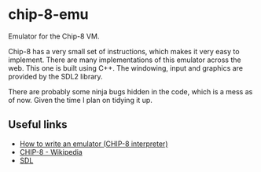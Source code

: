 # chip-8-emu
Emulator for the Chip-8 VM.

Chip-8 has a very small set of instructions, which makes it very easy to implement. There are many implementations of this emulator across the web.
This one is built using C++. The windowing, input and graphics are provided by the SDL2 library.

There are probably some ninja bugs hidden in the code, which is a mess as of now. Given the time I plan on tidying it up.

## Useful links

 - [How to write an emulator (CHIP-8 interpreter)](http://www.multigesture.net/articles/how-to-write-an-emulator-chip-8-interpreter/)
 - [CHIP-8 - Wikipedia](https://en.wikipedia.org/wiki/CHIP-8)
 - [SDL](https://www.libsdl.org/)
